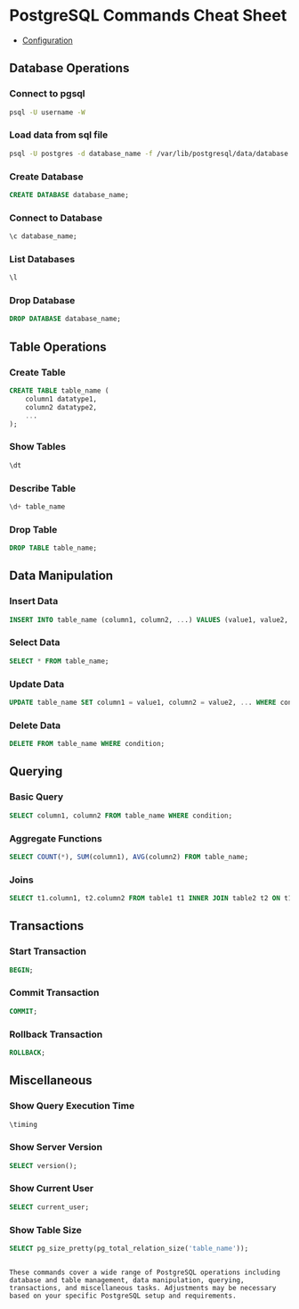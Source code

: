 # PostgreSQL Commands Cheat Sheet

- [Configuration](./configPostgresql.md)

## Database Operations

### Connect to pgsql
```sh
psql -U username -W
```
### Load data from sql file
```sh
psql -U postgres -d database_name -f /var/lib/postgresql/data/database.sql
```

### Create Database
```sql
CREATE DATABASE database_name;
```

### Connect to Database
```sql
\c database_name;
```

### List Databases
```sql
\l
```

### Drop Database
```sql
DROP DATABASE database_name;
```

## Table Operations

### Create Table
```sql
CREATE TABLE table_name (
    column1 datatype1,
    column2 datatype2,
    ...
);
```

### Show Tables
```sql
\dt
```

### Describe Table
```sql
\d+ table_name
```

### Drop Table
```sql
DROP TABLE table_name;
```

## Data Manipulation

### Insert Data
```sql
INSERT INTO table_name (column1, column2, ...) VALUES (value1, value2, ...);
```

### Select Data
```sql
SELECT * FROM table_name;
```

### Update Data
```sql
UPDATE table_name SET column1 = value1, column2 = value2, ... WHERE condition;
```

### Delete Data
```sql
DELETE FROM table_name WHERE condition;
```

## Querying

### Basic Query
```sql
SELECT column1, column2 FROM table_name WHERE condition;
```

### Aggregate Functions
```sql
SELECT COUNT(*), SUM(column1), AVG(column2) FROM table_name;
```

### Joins
```sql
SELECT t1.column1, t2.column2 FROM table1 t1 INNER JOIN table2 t2 ON t1.id = t2.id;
```

## Transactions

### Start Transaction
```sql
BEGIN;
```

### Commit Transaction
```sql
COMMIT;
```

### Rollback Transaction
```sql
ROLLBACK;
```

## Miscellaneous

### Show Query Execution Time
```sql
\timing
```

### Show Server Version
```sql
SELECT version();
```

### Show Current User
```sql
SELECT current_user;
```

### Show Table Size
```sql
SELECT pg_size_pretty(pg_total_relation_size('table_name'));
```
```

These commands cover a wide range of PostgreSQL operations including database and table management, data manipulation, querying, transactions, and miscellaneous tasks. Adjustments may be necessary based on your specific PostgreSQL setup and requirements.
